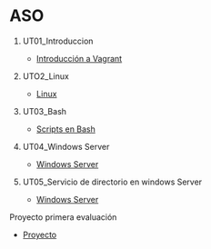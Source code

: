 # ASO

1. UT01_Introduccion
   
   * [Introducción a Vagrant](./UT01_introduccion/index.md)
  
2. UTO2_Linux
   
   * [Linux](./UT02_linux/index.md)

3. UT03_Bash
   
   * [Scripts en Bash](./UT03_bash/index.md)

4. UT04_Windows Server
   
   * [Windows Server](./UT04_wserver/index.md)

5. UT05_Servicio de directorio en windows Server
   
   * [Windows Server](./UT05_wsdirserv/index.md)

Proyecto primera evaluación

   * [Proyecto](./Proyectos/Proyecto1Ev/scriptproyecto.md)